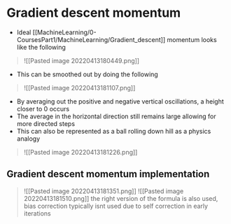# Gradient descent momentum
- Ideal [[MachineLearning/0-CoursesPart1/MachineLearning/Gradient_descent]]  momentum looks like the following
>![[Pasted image 20220413180449.png]]
- This can be smoothed out by doing the following 
>![[Pasted image 20220413181107.png]]
- By averaging out the positive and negative vertical oscillations, a height closer to 0 occurs
- The average in the horizontal direction still remains large allowing for more directed steps
- This can also be represented as a ball rolling down hill as a physics analogy 
>![[Pasted image 20220413181226.png]]

## Gradient  descent momentum implementation
>![[Pasted image 20220413181351.png]]
>![[Pasted image 20220413181510.png]]
the right version of the formula is also used, bias correction typically isnt used due to self correction in early iterations
